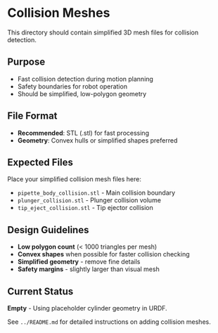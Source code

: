 # Collision Meshes

This directory should contain simplified 3D mesh files for collision detection.

## Purpose
- Fast collision detection during motion planning
- Safety boundaries for robot operation
- Should be simplified, low-polygon geometry

## File Format
- **Recommended**: STL (.stl) for fast processing
- **Geometry**: Convex hulls or simplified shapes preferred

## Expected Files
Place your simplified collision mesh files here:
- `pipette_body_collision.stl` - Main collision boundary
- `plunger_collision.stl` - Plunger collision volume
- `tip_eject_collision.stl` - Tip ejector collision

## Design Guidelines
- **Low polygon count** (< 1000 triangles per mesh)
- **Convex shapes** when possible for faster collision checking
- **Simplified geometry** - remove fine details
- **Safety margins** - slightly larger than visual mesh

## Current Status
**Empty** - Using placeholder cylinder geometry in URDF.

See `../README.md` for detailed instructions on adding collision meshes.